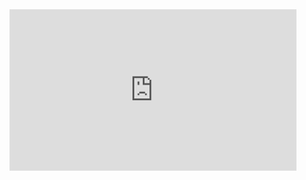 <div style="position:relative;height:0;padding-bottom:56.25%"><iframe src="https://www.youtube.com/embed/Ld72SmaTfhw?ecver=2" width="640" height="360" frameborder="0" style="position:absolute;width:100%;height:100%;left:0" allowfullscreen></iframe></div>
